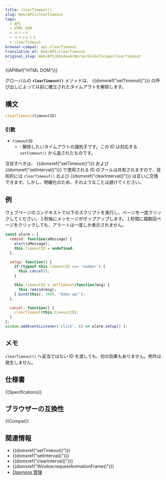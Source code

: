 ```yaml
---
title: clearTimeout()
slug: Web/API/clearTimeout
tags:
  - API
  - HTML DOM
  - メソッド
  - リファレンス
  - clearTimeout
browser-compat: api.clearTimeout
translation_of: Web/API/clearTimeout
original_slug: Web/API/WindowOrWorkerGlobalScope/clearTimeout
---
```

{{APIRef("HTML DOM")}}

グローバルの **`clearTimeout()`** メソッドは、 {{domxref("setTimeout()")}} の呼び出しによって以前に確立されたタイムアウトを解除します。

## 構文

```js
clearTimeout(timeoutID)
```

### 引数

- `timeoutID`
  - : 解除したいタイムアウトの識別子です。この ID は対応する `setTimeout()` から返されたものです。

注目すべきは、 {{domxref("setTimeout()")}} および {{domxref("setInterval()")}} で使用される ID のプールは共有されますので、技術的には `clearTimeout()` および {{domxref("clearInterval()")}} は互いに交換できます。しかし、明確化のため、そのようなことは避けてください。

## 例

ウェブページのコンテキストで以下のスクリプトを実行し、ページを一度クリックしてください。１秒後にメッセージがポップアップします。１秒間に複数回ページをクリックしても、アラートは一度しか表示されません。

```js
const alarm = {
  remind: function(aMessage) {
    alert(aMessage);
    this.timeoutID = undefined;
  },

  setup: function() {
    if (typeof this.timeoutID === 'number') {
      this.cancel();
    }

    this.timeoutID = setTimeout(function(msg) {
      this.remind(msg);
    }.bind(this), 1000, 'Wake up!');
  },

  cancel: function() {
    clearTimeout(this.timeoutID);
  }
};
window.addEventListener('click', () => alarm.setup() );
```

## メモ

`clearTimeout()` へ妥当ではない ID を渡しても、何の効果もありません。例外は発生しません。

## 仕様書

{{Specifications}}

## ブラウザーの互換性

{{Compat}}

## 関連情報

- {{domxref("setTimeout()")}}
- {{domxref("setInterval()")}}
- {{domxref("clearInterval()")}}
- {{domxref("Window.requestAnimationFrame()")}}
- [_Daemons_ 管理](/ja/docs/JavaScript/Timers/Daemons)

